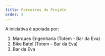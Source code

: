 ```yaml
---
title: Parceiros do Projeto
order: 2
---
```


A iniciativa é apoiada por:

1. Marques Engenharia (Totem - Bar da Eva)
2. Bike Batel (Totem - Bar da Eva)
3. Bar da Eva

